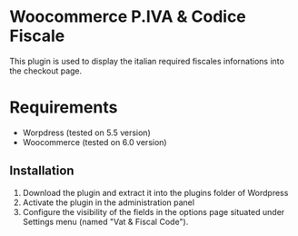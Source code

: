 # Woocommerce P.IVA & Codice Fiscale

This plugin is used to display the italian required fiscales infornations into the checkout page.

# Requirements

-  Worpdress (tested on 5.5 version)
-  Woocommerce (tested on 6.0 version)

## Installation

1. Download the plugin and extract it into the plugins folder of Wordpress
2. Activate the plugin in the administration panel
3. Configure the visibility of the fields in the options page situated under Settings menu (named "Vat & Fiscal Code").
